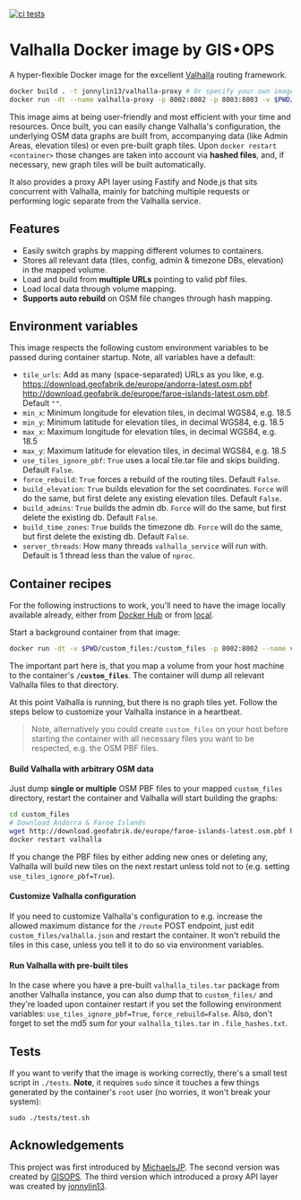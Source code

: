 [![ci tests](https://github.com/gis-ops/docker-valhalla/actions/workflows/tests.yml/badge.svg)](https://github.com/gis-ops/docker-valhalla/actions/workflows/tests.yml)

# Valhalla Docker image by GIS • OPS

A hyper-flexible Docker image for the excellent [Valhalla](https://github.com/valhalla/valhalla) routing framework.

```bash
docker build . -t jonnylin13/valhalla-proxy # Or specify your own image name
docker run -dt --name valhalla-proxy -p 8002:8002 -p 8003:8003 -v $PWD/custom_files:/custom_files jonnylin13/valhalla-proxy
```

This image aims at being user-friendly and most efficient with your time and resources. Once built, you can easily change Valhalla's configuration, the underlying OSM data graphs are built from, accompanying data (like Admin Areas, elevation tiles) or even pre-built graph tiles. Upon `docker restart <container>` those changes are taken into account via **hashed files**, and, if necessary, new graph tiles will be built automatically.

It also provides a proxy API layer using Fastify and Node.js that sits concurrent with Valhalla, mainly for batching multiple requests or performing logic separate from the Valhalla service.

## Features

-   Easily switch graphs by mapping different volumes to containers.
-   Stores all relevant data (tiles, config, admin & timezone DBs, elevation) in the mapped volume.
-   Load and build from **multiple URLs** pointing to valid pbf files.
-   Load local data through volume mapping.
-   **Supports auto rebuild** on OSM file changes through hash mapping.

## Environment variables

This image respects the following custom environment variables to be passed during container startup. Note, all variables have a default:

- `tile_urls`: Add as many (space-separated) URLs as you like, e.g. https://download.geofabrik.de/europe/andorra-latest.osm.pbf http://download.geofabrik.de/europe/faroe-islands-latest.osm.pbf. Default `""`.
- `min_x`: Minimum longitude for elevation tiles, in decimal WGS84, e.g. 18.5
- `min_y`: Minimum latitude for elevation tiles, in decimal WGS84, e.g. 18.5
- `max_x`: Maximum longitude for elevation tiles, in decimal WGS84, e.g. 18.5
- `max_y`: Maximum latitude for elevation tiles, in decimal WGS84, e.g. 18.5
- `use_tiles_ignore_pbf`: `True` uses a local tile.tar file and skips building. Default `False`.
- `force_rebuild`: `True` forces a rebuild of the routing tiles. Default `False`.
- `build_elevation`: `True` builds elevation for the set coordinates. `Force` will do the same, but first delete any existing elevation tiles. Default `False`.
- `build_admins`: `True` builds the admin db. `Force` will do the same, but first delete the existing db. Default `False`.
- `build_time_zones`: `True` builds the timezone db. `Force` will do the same, but first delete the existing db. Default `False`.
- `server_threads`: How many threads `valhalla_service` will run with. Default is 1 thread less than the value of `nproc`.

## Container recipes

For the following instructions to work, you'll need to have the image locally available already, either from [Docker Hub](https://hub.docker.com/repository/docker/gisops/valhalla) or from [local](#build-the-image).

Start a background container from that image:

```bash
docker run -dt -v $PWD/custom_files:/custom_files -p 8002:8002 --name valhalla gisops/valhalla:latest
```

The important part here is, that you map a volume from your host machine to the container's **`/custom_files`**. The container will dump all relevant Valhalla files to that directory.

At this point Valhalla is running, but there is no graph tiles yet. Follow the steps below to customize your Valhalla instance in a heartbeat.

> Note, alternatively you could create `custom_files` on your host before starting the container with all necessary files you want to be respected, e.g. the OSM PBF files.

#### Build Valhalla with arbitrary OSM data

Just dump **single or multiple** OSM PBF files to your mapped `custom_files` directory, restart the container and Valhalla will start building the graphs:

```bash
cd custom_files
# Download Andorra & Faroe Islands
wget http://download.geofabrik.de/europe/faroe-islands-latest.osm.pbf http://download.geofabrik.de/europe/andorra-latest.osm.pbf
docker restart valhalla
```

If you change the PBF files by either adding new ones or deleting any, Valhalla will build new tiles on the next restart unless told not to (e.g. setting `use_tiles_ignore_pbf=True`).

#### Customize Valhalla configuration

If you need to customize Valhalla's configuration to e.g. increase the allowed maximum distance for the `/route` POST endpoint, just edit `custom_files/valhalla.json` and restart the container. It won't rebuild the tiles in this case, unless you tell it to do so via environment variables.

#### Run Valhalla with pre-built tiles

In the case where you have a pre-built `valhalla_tiles.tar` package from another Valhalla instance, you can also dump that to `custom_files/` and they're loaded upon container restart if you set the following environment variables: `use_tiles_ignore_pbf=True`, `force_rebuild=False`. Also, don't forget to set the md5 sum for your `valhalla_tiles.tar` in `.file_hashes.txt`.

## Tests

If you want to verify that the image is working correctly, there's a small test script in `./tests`. **Note**, it requires `sudo` since it touches a few things generated by the container's `root` user (no worries, it won't break your system):

```shell script
sudo ./tests/test.sh
```

## Acknowledgements

This project was first introduced by [MichaelsJP](https://github.com/MichaelsJP).
The second version was created by [GISOPS](https://github.com/gis-ops).
The third version which introduced a proxy API layer was created by [jonnylin13](https://github.com/jonnylin13).
